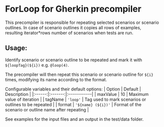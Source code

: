 # ForLoop for Gherkin precompiler

This precompiler is responsible for repeating selected scenarios or scenario outlines.
In case of scenario outlines it copies all rows of examples, resulting iterator*rows number of scenarios when tests are run.


## Usage:

Identify scenario or scenario outline to be repeated and mark it with `${loopTag}(${i})` e.g. `@loop(4)`.

The precompiler will then repeat this scenario or scenario outline for `${i}` times, modifying its name according to the format.

Configurable variables and their default options:
| Option | Default | Description |
|:------:|:-------:|:------------|
| maxValue | 10 | Maximum value of iteration |
| tagName | `'loop'` | Tag used to mark scenarios or outlines to be repeated |
| format | `'${name} (${i})'` | Format of the scenario or outline name after repeating |

See examples for the input files and an output in the test/data folder.